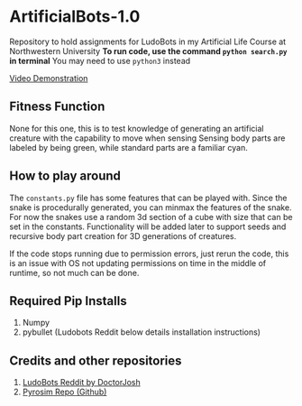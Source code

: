 # ArtificialBots-1.0
Repository to hold assignments for LudoBots in my Artificial Life Course at Northwestern University
**To run code, use the command `python search.py` in terminal**
You may need to use `python3` instead

[Video Demonstration](https://youtu.be/FlXfaDhSz1Y)


## Fitness Function
None for this one, this is to test knowledge of generating an artificial creature with the capability to move when sensing
Sensing body parts are labeled by being green, while standard parts are a familiar cyan.

## How to play around
The `constants.py` file has some features that can be played with. Since the snake is procedurally generated, you can minmax the features of the snake.
For now the snakes use a random 3d section of a cube with size that can be set in the constants. Functionality will be added later to support seeds and 
recursive body part creation for 3D generations of creatures.

If the code stops running due to permission errors, just rerun the code, this is an issue with OS not updating
permissions on time in the middle of runtime, so not much can be done.

## Required Pip Installs

 1. Numpy
 2. pybullet (Ludobots Reddit below details installation instructions)

## Credits and other repositories

 1. [LudoBots Reddit by DoctorJosh](https://www.reddit.com/r/ludobots/wiki/installation/)
 2. [Pyrosim Repo (Github)](https://github.com/jbongard/pyrosim)
    
